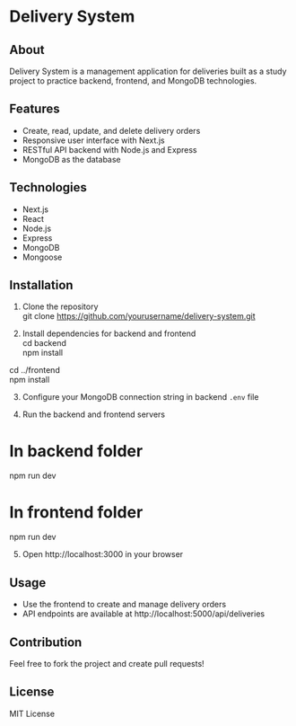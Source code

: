 # Delivery System

## About  
Delivery System is a management application for deliveries built as a study project to practice backend, frontend, and MongoDB technologies.

## Features  
- Create, read, update, and delete delivery orders  
- Responsive user interface with Next.js  
- RESTful API backend with Node.js and Express  
- MongoDB as the database  

## Technologies  
- Next.js  
- React  
- Node.js  
- Express  
- MongoDB  
- Mongoose  

## Installation  

1. Clone the repository  
git clone https://github.com/yourusername/delivery-system.git

2. Install dependencies for backend and frontend  
cd backend  
npm install

cd ../frontend  
npm install

3. Configure your MongoDB connection string in backend `.env` file  

4. Run the backend and frontend servers  
# In backend folder  
npm run dev

# In frontend folder  
npm run dev

5. Open http://localhost:3000 in your browser  

## Usage  
- Use the frontend to create and manage delivery orders  
- API endpoints are available at http://localhost:5000/api/deliveries  

## Contribution  
Feel free to fork the project and create pull requests!  

## License  
MIT License
